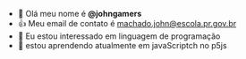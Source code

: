 - 👋 Olá meu nome é **@johngamers**
- :+1: Meu email de contato é machado.john@escola.pr.gov.br
- 👀 Eu estou interessado em linguagem de programação
- 🌱 estou aprendendo atualmente em javaScriptch no p5js
<!---
johngamers/johngamers is a ✨ special ✨ repository because its `README.md` (this file) appears on your GitHub profile.
You can click the Preview link to take a look at your changes.
--->
